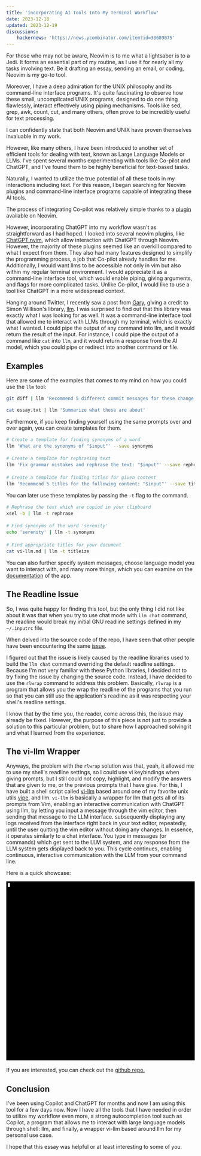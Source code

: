 ```yaml
---
title: 'Incorporating AI Tools Into My Terminal Workflow'
date: 2023-12-18
updated: 2023-12-19
discussions:
    hackernews: 'https://news.ycombinator.com/item?id=38689075'
---
```


For those who may not be aware, Neovim is to me what a lightsaber is to a Jedi.
It forms an essential part of my routine, as I use it for nearly all my tasks
involving text. Be it drafting an essay, sending an email, or coding, Neovim is
my go-to tool.

Moreover, I have a deep admiration for the UNIX philosophy and its command-line
interface programs. It's quite fascinating to observe how these small,
uncomplicated UNIX programs, designed to do one thing flawlessly, interact
effectively using piping mechanisms. Tools like sed, grep, awk, count, cut, and
many others, often prove to be incredibly useful for text processing.

I can confidently state that both Neovim and UNIX have proven themselves
invaluable in my work.

However, like many others, I have been introduced to another set of efficient
tools for dealing with text, known as Large Language Models or LLMs. I've spent
several months experimenting with tools like Co-pilot and ChatGPT, and I've
found them to be highly beneficial for text-based tasks.

Naturally, I wanted to utilize the true potential of all these tools in my
interactions including text. For this reason, I began searching for Neovim plugins
and command-line interface programs capable of integrating these AI tools.

The process of integrating Co-pilot was relatively simple thanks to a
[plugin](https://github.com/github/copilot.vim) available on Neovim.

However, incorporating ChatGPT into my workflow wasn't as straightforward as I
had hoped. I looked into several neovim plugins, like
[ChatGPT.nvim](https://github.com/jackMort/ChatGPT.nvim), which allow
interaction with ChatGPT through Neovim. However, the majority of these plugins
seemed like an overkill compared to what I expect from them. They also had many
features designed to simplify the programming process, a job that Co-pilot
already handles for me. Additionally, I would want llms to be accessible not
only in vim but also within my regular terminal environment. I would appreciate
it as a command-line interface tool, which would enable piping, giving
arguments, and flags for more complicated tasks. Unlike Co-pilot, I would like
to use a tool like ChatGPT in a more widespread context.

Hanging around Twitter, I recently saw a post from
[Gary](https://twitter.com/garybernhardt/status/1735090271690637803), giving a
credit to Simon Willison's library, [llm](https://github.com/simonw/llm). I was
surprised to find out that this library was exactly what I was looking for as
well. It was a command-line interface tool that allowed me to interact with
LLMs through my terminal, which is exactly what I wanted. I could pipe the
output of any command into llm, and it would return the result of the input.
For instance, I could pipe the output of a command like `cat` into `llm`, and
it would return a response from the AI model, which you could pipe or redirect
into another command or file.

## Examples

Here are some of the examples that comes to my mind on how you could use the
``llm`` tool:

```bash
git diff | llm 'Recommend 5 different commit messages for these change'
```

```bash
cat essay.txt | llm 'Summarize what these are about'
```

Furthermore, if you keep finding yourself using the same prompts over and over
again, you can create templates for them.

```bash
# Create a template for finding synonyms of a word
llm 'What are the synonyms of "$input"' --save synonyms

# Create a template for rephrasing text
llm 'Fix grammar mistakes and rephrase the text: "$input"' --save rephrase

# Create a template for finding titles for given content
llm 'Recommend 5 titles for the following content: "$input"' --save titleize
```

You can later use these templates by passing the ``-t`` flag to the command.

```bash
# Rephrase the text which are copiod in your clipboard
xsel -b | llm -t rephrase

# Find synonyms of the word 'serenity'
echo 'serenity' | llm -t synonyms

# Find appropriate titles for your document
cat vi-llm.md | llm -t titleize
```

You can also further specify system messages, choose language model you want to
interact with, and many more things, which you can examine on the
[documentation](https://llm.datasette.io/en/stable/help.html) of the app.

## The Readline Issue

So, I was quite happy for finding this tool, but the only thing I did not like
about it was that when you try to use chat mode with ``llm chat`` command, the
readline would break my initial GNU readline settings defined in my
`~/.inputrc` file.

When delved into the source code of the repo, I have seen that other people
have been encountering the same
[issue](https://github.com/simonw/llm/issues/376).

I figured out that the issue is likely caused by the readline libraries used to
build the ``llm chat`` command overriding the default readline settings.
Because I'm not very familiar with these Python libraries, I decided not to try
fixing the issue by changing the source code. Instead, I have decided to use
the ``rlwrap`` command to address this problem. Basically, ``rlwrap`` is a
program that allows you the wrap the readline of the programs that you run so
that you can still use the application's readline as it was respecting your
shell's readline settings.

I know that by the time you, the reader, come across this, the issue may
already be fixed. However, the purpose of this piece is not just to provide a
solution to this particular problem, but to share how I approached solving it
and what I learned from the experience.

## The vi-llm Wrapper

Anyways, the problem with the ``rlwrap`` solution was that, yeah, it allowed me
to use my shell's readline settings, so I could use vi keybindings when giving
prompts, but I still could not copy, highlight, and modify the answers that are
given to me, or the previous prompts that I have give. For this, I have built a
shell script called [vi-llm](https://github.com/kugurerdem/vi-llm) based around
one of my favorite unix utils [vipe](https://joeyh.name/code/moreutils/), and
llm. ``vi-llm`` is basically a wrapper for llm that gets all of its prompts
from Vim, enabling an interactive communication with ChatGPT using llm, by
letting you input a message through the vim editor, then sending that message
to the LLM interface. subsequently displaying any logs received from the
interface right back in your text editor, repeatedly, until the user quitting
the vim editor without doing any changes. In essence, it operates similarly to
a chat interface. You type in messages (or commands) which get sent to the LLM
system, and any response from the LLM system gets displayed back to you. This
cycle continues, enabling continuous, interactive communication with the LLM
from your command line.

Here is a quick showcase:

![vi-llm-showcase](https://raw.githubusercontent.com/kugurerdem/vi-llm/master/showcase.gif#center)

If you are interested, you can check out the [github repo.](https://github.com/kugurerdem/vi-llm)

## Conclusion

I've been using Copilot and ChatGPT for months and now I am using this tool for
a few days now. Now I have all the tools that I have needed in order to utilize
my workflow even more, a strong autocompletion tool such as Copilot, a program
that allows me to interact with large language models through shell: llm, and
finally, a wrapper vi-llm based around llm for my personal use case.

I hope that this essay was helpful or at least interesting to some of you.
